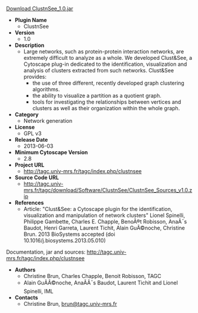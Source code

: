 <a href="ClustnSee_1.0.jar">Download ClustnSee_1.0.jar</a>

* __Plugin Name__
  * ClustnSee
* __Version__
  * 1.0
* __Description__
  * Large networks, such as protein-protein interaction networks, are extremely difficult to analyze as a whole. We developed Clust&See, a Cytoscape plug-in dedicated to the identification, visualization and analysis of clusters extracted from such networks. Clust&See provides:<br><ul><li> the use of three different, recently developed graph clustering algorithms.</li><li> the ability to visualize a partition as a quotient graph.</li><li> tools for investigating the relationships between vertices and clusters as well as their organization within the whole graph.</li></ul>
* __Category__
  * Network generation
* __License__
  * GPL v3
* __Release Date__
  * 2013-06-03
* __Minimum Cytoscape Version__
  * 2.8
* __Project URL__
  * http://tagc.univ-mrs.fr/tagc/index.php/clustnsee
* __Source Code URL__
  * http://tagc.univ-mrs.fr/tagc/download/Software/ClustnSee/ClustnSee_Sources_v1.0.zip
* __References__
  * Article:
"Clust&See: a Cytoscape plugin for the identification, visualization and manipulation of network clusters"
Lionel Spinelli, Philippe Gambette, Charles E. Chapple, BenoÃ®t Robisson, AnaÃ¯s Baudot, Henri Garreta, Laurent Tichit, Alain GuÃ©noche, Christine Brun.
2013 BioSystems accepted (doi 10.1016/j.biosystems.2013.05.010)

Documentation, jar and sources:
http://tagc.univ-mrs.fr/tagc/index.php/clustnsee
* __Authors__
  * Christine Brun, Charles Chapple, Benoit Robisson, TAGC
  * Alain GuÃÂ©noche, AnaÃÂ¯s Baudot, Laurent Tichit and Lionel Spinelli, IML
* __Contacts__
  * Christine Brun, brun@tagc.univ-mrs.fr
